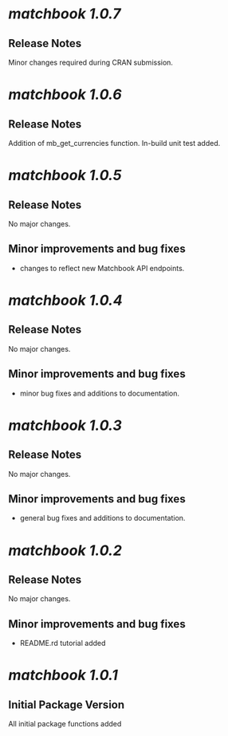 # *matchbook 1.0.7*

## Release Notes

Minor changes required during CRAN submission.

# *matchbook 1.0.6*

## Release Notes

Addition of mb_get_currencies function. In-build unit test added.

# *matchbook 1.0.5*

## Release Notes

No major changes.

## Minor improvements and bug fixes

* changes to reflect new Matchbook API endpoints.
# *matchbook 1.0.4*

## Release Notes

No major changes.

## Minor improvements and bug fixes

* minor bug fixes and additions to documentation.
# *matchbook 1.0.3*

## Release Notes

No major changes.

## Minor improvements and bug fixes

* general bug fixes and additions to documentation.

# *matchbook 1.0.2*

## Release Notes

No major changes.

## Minor improvements and bug fixes

* README.rd tutorial added

# *matchbook 1.0.1*

## Initial Package Version

All initial package functions added

